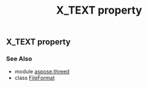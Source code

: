 ﻿---
title: X_TEXT property
second_title: Aspose.3D for Python via .NET API References
description: 
type: docs
weight: 530
url: /python-net/aspose.threed/fileformat/x_text/
is_root: false
---

## X_TEXT property


### See Also
* module [aspose.threed](../../)
* class [FileFormat](/3d/python-net/aspose.threed/fileformat)
